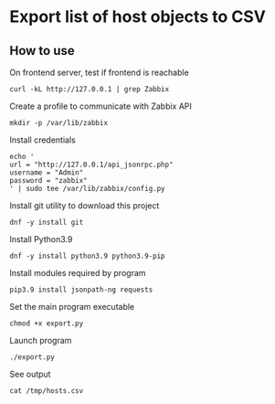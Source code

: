 # Export list of host objects to CSV

## How to use

On frontend server, test if frontend is reachable
```
curl -kL http://127.0.0.1 | grep Zabbix
```

Create a profile to communicate with Zabbix API
```
mkdir -p /var/lib/zabbix
```

Install credentials
```
echo '
url = "http://127.0.0.1/api_jsonrpc.php"
username = "Admin"
password = "zabbix"
' | sudo tee /var/lib/zabbix/config.py
```

Install git utility to download this project
```
dnf -y install git
```

Install Python3.9
```
dnf -y install python3.9 python3.9-pip
```

Install modules required by program
```
pip3.9 install jsonpath-ng requests
```

Set the main program executable
```
chmod +x export.py
```

Launch program
```
./export.py
```

See output
```
cat /tmp/hosts.csv
```
